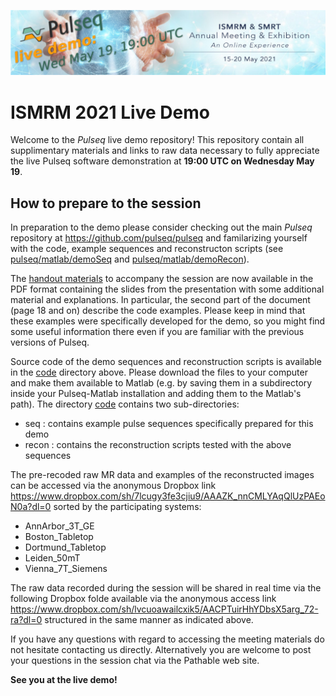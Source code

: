 ![Pulseq ISMRM live demo banner](ismrm-live-demo-banner.png)
# ISMRM 2021 Live Demo

Welcome to the *Pulseq* live demo repository! This repository contain all supplimentary materials and links to raw data necessary to fully appreciate the live Pulseq software demonstration at **19:00 UTC on Wednesday May 19**. 

## How to prepare to the session

In preparation to the demo please consider checking out the main *Pulseq* repository at https://github.com/pulseq/pulseq and familarizing yourself with the code, example sequences and reconstructon scripts (see 
[pulseq/matlab/demoSeq](https://github.com/pulseq/pulseq/tree/master/matlab/demoSeq) and [pulseq/matlab/demoRecon](https://github.com/pulseq/pulseq/tree/master/matlab/demoRecon)).

The [handout materials](Handout_Pulseq_demo_ismrm21_v2.pdf) to accompany the session are now available in the PDF format containing the slides from the presentation with some additional material and explanations. In particular, the second part of the document (page 18 and on) describe the code examples. Please keep in mind that these examples were specifically developed for the demo, so you might find some useful information there even if you are familiar with the previous versions of Pulseq. 

Source code of the demo sequences and reconstruction scripts is available in the [code](https://github.com/pulseq/pulseqISMRM2021/tree/main/code) directory above. Please download the files to your computer and make them available to Matlab (e.g. by saving them in a subdirectory inside your Pulseq-Matlab installation and adding them to the Matlab's path). The directory [code](https://github.com/pulseq/pulseqISMRM2021/tree/main/code) contains two sub-directories:

* seq : contains example pulse sequences specifically prepared for this demo
* recon : contains the reconstruction scripts tested with the above sequences

The pre-recoded raw MR data and examples of the reconstructed images can be accessed via the anonymous Dropbox link https://www.dropbox.com/sh/7lcugy3fe3cjiu9/AAAZK_nnCMLYAqQlUzPAEoN0a?dl=0 sorted by the participating systems: 

* AnnArbor_3T_GE 
* Boston_Tabletop 
* Dortmund_Tabletop 
* Leiden_50mT 
* Vienna_7T_Siemens

The raw data recorded during the session will be shared in real time via the following Dropbox folde available via the anonymous access link https://www.dropbox.com/sh/lvcuoawailcxik5/AACPTuirHhYDbsX5arg_72-ra?dl=0 structured in the same manner as indicated above.

If you have any questions with regard to accessing the meeting materials do not hesitate contacting us directly. Alternatively you are welcome to post your questions in the session chat via the Pathable web site. 

**See you at the live demo!**

